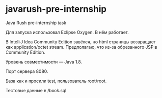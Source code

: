 # javarush-pre-internship
Java Rush pre-internship task

Для запуска использовал Eclipse Oxygen. В нём работает.

В IntelliJ Idea Community Edition завёлся, но html страницы возвращает как application/octet stream. Предполагаю, что из-за обрезанного JSP в Community Edition.

Уровень совместимости — Java 1.8.

Порт сервера 8080. 

База как и просили test, пользователь root/root.

Тестовые данные в /book.sql
